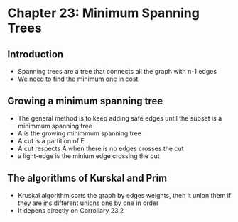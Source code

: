 # Chapter 23: Minimum Spanning Trees

## Introduction

- Spanning trees are a tree that connects all the graph with n-1 edges
- We need to find the minimum one in cost

## Growing a minimum spanning tree

- The general method is to keep adding safe edges until the subset is a minimmum spanning tree
- A is the growing minimmum spanning tree
- A cut is a partition of E
- A cut respects A when there is no edges crosses the cut
- a light-edge is the minium edge crossing the cut

## The algorithms of Kurskal and Prim

- Kruskal algorithm sorts the graph by edges weights, then it union them if they are ins different unions one by one in order
- It depens directly on Corrollary 23.2
